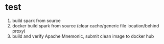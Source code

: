 # test
1. build spark from source
2. docker build spark from source (clear cache/generic file location/behind proxy)
3. build and verify Apache Mnemonic, submit clean image to docker hub 
